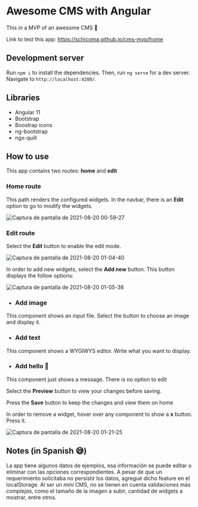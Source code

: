 # Awesome CMS with Angular
This in a MVP of an awesome CMS 🔧

Link to test this app: https://schicoma.github.io/cms-mvp/home

## Development server

Run `npm i` to install the dependencies. Then, run `ng serve` for a dev server. Navigate to `http://localhost:4200/`.

## Libraries

- Angular 11 
- Bootstrap
- Boostrap icons
- ng-bootstrap
- ngx-quill

## How to use

This app contains two routes: **home** and **edit**

### Home route

This path renders the configured widgets. In the navbar, there is an **Edit** option to go to modify the widgets.

![Captura de pantalla de 2021-08-20 00-59-27](https://user-images.githubusercontent.com/14263134/130188506-2b2df8f4-12d1-41ea-b574-03deb17642e5.png)

### Edit route

Select the **Edit** button to enable the edit mode. 

![Captura de pantalla de 2021-08-20 01-04-40](https://user-images.githubusercontent.com/14263134/130188564-d868833e-b2f8-47bb-9ced-1fc042051411.png)

In order to add new widgets, select the **Add new** button. This button displays the follow options:

![Captura de pantalla de 2021-08-20 01-05-36](https://user-images.githubusercontent.com/14263134/130188579-3cebd69c-21c3-4d6e-a95b-a0c992ecd77a.png)

- ### Add image

This component shows an input file. Select the button to choose an image and display it.

- ### Add text

This component shows a WYGIWYS editor. Write what you want to display.

- ### Add hello 🙂

This component just shows a message. There is no option to edit

Select the **Preview** button to view your changes before saving. 

Press the **Save** button to keep the changes and view them on home

In order to remove a widget, hover over any component to show a **x** button. Press it.

![Captura de pantalla de 2021-08-20 01-21-25](https://user-images.githubusercontent.com/14263134/130189209-165f4bee-3083-43c1-9b38-8ccbdfcc8d3a.png)

## Notes (in Spanish 😅)

La app tiene algunos datos de ejemplos, esa información se puede editar o eliminar con las opciones correspondientes. A pesar de que un requerimiento solicitaba no persistir los datos, agregué dicho feature en el localStorage. Al ser un *mini* CMS, no se tienen en cuenta validaciones más *complejas*, como el tamaño de la imagen a subir, cantidad de widgets a mostrar, entre otros.

